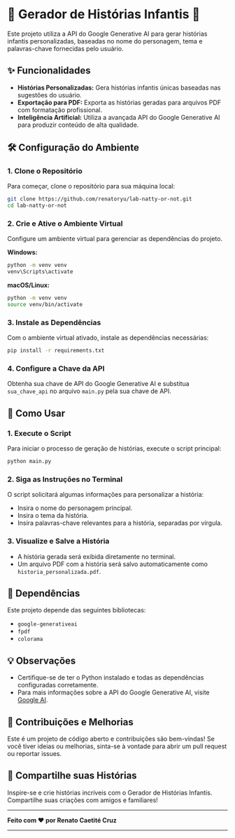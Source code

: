 # 📖 Gerador de Histórias Infantis 📝

Este projeto utiliza a API do Google Generative AI para gerar histórias infantis personalizadas, baseadas no nome do personagem, tema e palavras-chave fornecidas pelo usuário.

## ✨ Funcionalidades

- **Histórias Personalizadas:** Gera histórias infantis únicas baseadas nas sugestões do usuário.
- **Exportação para PDF:** Exporta as histórias geradas para arquivos PDF com formatação profissional.
- **Inteligência Artificial:** Utiliza a avançada API do Google Generative AI para produzir conteúdo de alta qualidade.

## 🛠️ Configuração do Ambiente

### 1. Clone o Repositório

Para começar, clone o repositório para sua máquina local:

```bash
git clone https://github.com/renatoryu/lab-natty-or-not.git
cd lab-natty-or-not
```

### 2. Crie e Ative o Ambiente Virtual

Configure um ambiente virtual para gerenciar as dependências do projeto.

**Windows:**

```bash
python -m venv venv
venv\Scripts\activate
```

**macOS/Linux:**

```bash
python -m venv venv
source venv/bin/activate
```

### 3. Instale as Dependências

Com o ambiente virtual ativado, instale as dependências necessárias:

```bash
pip install -r requirements.txt
```

### 4. Configure a Chave da API

Obtenha sua chave de API do Google Generative AI e substitua `sua_chave_api` no arquivo `main.py` pela sua chave de API.

## 🚀 Como Usar

### 1. Execute o Script

Para iniciar o processo de geração de histórias, execute o script principal:

```bash
python main.py
```

### 2. Siga as Instruções no Terminal

O script solicitará algumas informações para personalizar a história:

- Insira o nome do personagem principal.
- Insira o tema da história.
- Insira palavras-chave relevantes para a história, separadas por vírgula.

### 3. Visualize e Salve a História

- A história gerada será exibida diretamente no terminal.
- Um arquivo PDF com a história será salvo automaticamente como `historia_personalizada.pdf`.

## 🧩 Dependências

Este projeto depende das seguintes bibliotecas:

- `google-generativeai`
- `fpdf`
- `colorama`

## 💡 Observações

- Certifique-se de ter o Python instalado e todas as dependências configuradas corretamente.
- Para mais informações sobre a API do Google Generative AI, visite [Google AI](https://ai.google/).

## 🤝 Contribuições e Melhorias

Este é um projeto de código aberto e contribuições são bem-vindas! Se você tiver ideias ou melhorias, sinta-se à vontade para abrir um pull request ou reportar issues.

## 📢 Compartilhe suas Histórias

Inspire-se e crie histórias incríveis com o Gerador de Histórias Infantis. Compartilhe suas criações com amigos e familiares!


---

**Feito com ❤️ por Renato Caetité Cruz**

---
